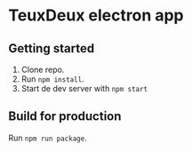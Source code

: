# TeuxDeux electron app

## Getting started

1. Clone repo.
2. Run `npm install`.
3. Start de dev server with `npm start`

## Build for production

Run `npm run package`.
